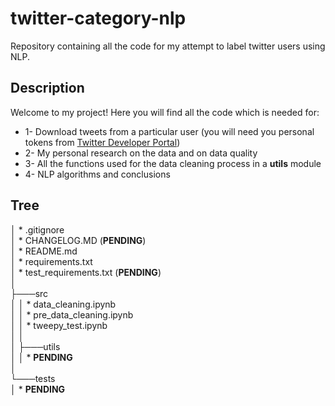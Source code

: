 # twitter-category-nlp
Repository containing all the code for my attempt to label twitter users using NLP.

## Description

Welcome to my project! Here you will find all the code which is needed for:  
  * 1- Download tweets from a particular user (you will need you personal tokens from [Twitter Developer Portal](https://developer.twitter.com/en))  
  * 2- My personal research on the data and on data quality  
  * 3- All the functions used for the data cleaning process in a **utils** module  
  * 4- NLP algorithms and conclusions  
  
## Tree

│   * .gitignore  
│   * CHANGELOG.MD (**PENDING**)  
│   * README.md  
│   * requirements.txt  
│   * test_requirements.txt (**PENDING**)  
│  
├───src  
│   │   * data_cleaning.ipynb  
│   │   * pre_data_cleaning.ipynb  
│   │   * tweepy_test.ipynb  
│   │  
│   ├───utils  
│   │       * **PENDING**  
│  
└───tests  
    │   * **PENDING**  

